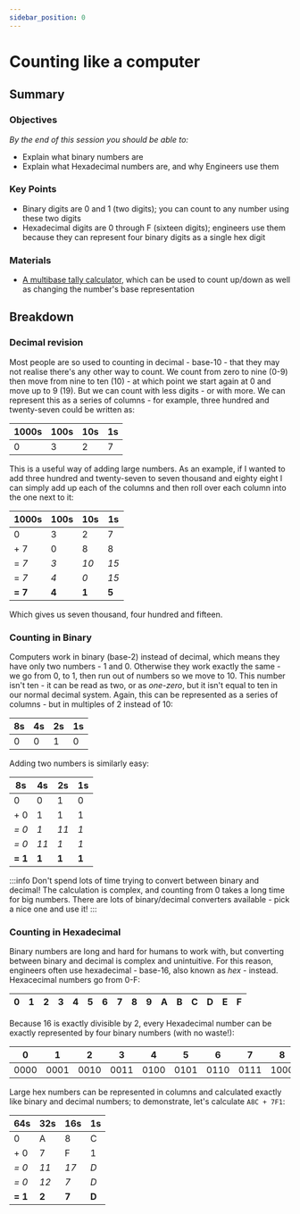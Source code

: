 ```yaml
---
sidebar_position: 0
---
```


# Counting like a computer

## Summary

### Objectives
*By the end of this session you should be able to:*
* Explain what binary numbers are
* Explain what Hexadecimal numbers are, and why Engineers use them

### Key Points
* Binary digits are 0 and 1 (two digits); you can count to any number using these two digits
* Hexadecimal digits are 0 through F (sixteen digits); engineers use them because they can represent four binary digits as a single hex digit

### Materials
* [A multibase tally calculator](https://replit.com/@genadmin/Multibase-Tally-Calculator), which can be used to count up/down as well as changing the number's base representation

## Breakdown
### Decimal revision
Most people are so used to counting in decimal - base-10 - that they may not realise there's any other way to count. We count from zero to nine (0-9) then move from nine to ten (10) - at which point we start again at 0 and move up to 9 (19). But we can count with less digits - or with more. We can represent this as a series of columns - for example, three hundred and twenty-seven could be written as:

| 1000s | 100s | 10s | 1s |
|-------|------|-----|----|
|     0 |    3 |   2 |  7 |

This is a useful way of adding large numbers. As an example, if I wanted to add three hundred and twenty-seven to seven thousand and eighty eight I can simply add up each of the columns and then roll over each column into the one next to it:

|   1000s |  100s |   10s |    1s |
|---------|-------|-------|-------|
|       0 |     3 |     2 |     7 |
|     + 7 |     0 |     8 |     8 |
|   = *7* |   *3* |   *10*|  *15* |
|   = *7* |   *4* |    *0*|  *15* |
| **= 7** | **4** | **1** | **5** |

Which gives us seven thousand, four hundred and fifteen.

### Counting in Binary

Computers work in binary (base-2) instead of decimal, which means they have only two numbers - 1 and 0. Otherwise they work exactly the same - we go from 0, to 1, then run out of numbers so we move to 10. This number isn't ten - it can be read as two, or as *one-zero*, but it isn't equal to ten in our normal decimal system. Again, this can be represented as a series of columns - but in multiples of 2 instead of 10:

|    8s |   4s |  2s | 1s |
|-------|------|-----|----|
|     0 |    0 |   1 |  0 |

Adding two numbers is similarly easy:

|      8s |    4s |    2s |    1s |
|---------|-------|-------|-------|
|       0 |     0 |     1 |     0 |
|     + 0 |     1 |     1 |     1 |
|   *= 0* |   *1* |  *11* |   *1* |
|   *= 0* |  *11* |   *1* |   *1* |
| **= 1** | **1** | **1** | **1** |

:::info
Don't spend lots of time trying to convert between binary and decimal! The calculation is complex, and counting from 0 takes a long time for big numbers. There are lots of binary/decimal converters available - pick a nice one and use it!
:::

### Counting in Hexadecimal
Binary numbers are long and hard for humans to work with, but converting between binary and decimal is complex and unintuitive. For this reason, engineers often use hexadecimal - base-16, also known as *hex* - instead. Hexacecimal numbers go from 0-F:

| 0 | 1 | 2 | 3 | 4 | 5 | 6 | 7 | 8 | 9 | A | B | C | D | E | F |
|---|---|---|---|---|---|---|---|---|---|---|---|---|---|---|---|

Because 16 is exactly divisible by 2, every Hexadecimal number can be exactly represented by four binary numbers (with no waste!):

|    0 |    1 |    2 |    3 |    4 |    5 |    6 |    7 |    8 |    9 |    A |    B |    C |    D |    E |    F |
|------|------|------|------|------|------|------|------|------|------|------|------|------|------|------|------|
| 0000 | 0001 | 0010 | 0011 | 0100 | 0101 | 0110 | 0111 | 1000 | 1001 | 1010 | 1011 | 1100 | 1101 | 1110 | 1111 |

Large hex numbers can be represented in columns and calculated exactly like binary and decimal numbers; to demonstrate, let's calculate `A8C + 7F1`:

|     64s |   32s |   16s |    1s |
|---------|-------|-------|-------|
|       0 |     A |     8 |     C |
|     + 0 |     7 |     F |     1 |
|   *= 0* |  *11* |  *17* |   *D* |
|   *= 0* |  *12* |   *7* |   *D* |
| **= 1** | **2** | **7** | **D** |
